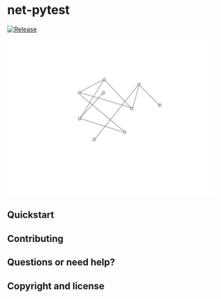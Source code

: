 # net-pytest

[![Release][release-image]][releases]

<img src="https://github.com/rbagrov/net-pytest/blob/master/wiki/net-pytest.jpg"
 alt="Net-pytest logo" title="net-pytest" height="360" width="480"/>

[release-image]: https://img.shields.io/github/release-date/rbagrov/net-pytest.svg
[releases]: https://github.com/rbagrov/net-pytest/releases


## Quickstart

## Contributing

## Questions or need help?

## Copyright and license
